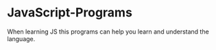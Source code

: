 # JavaScript-Programs
When learning JS this programs can help you learn and understand the language.
